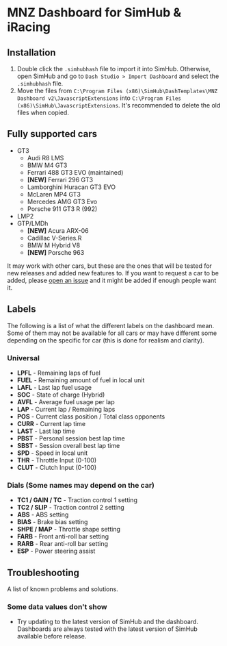 # MNZ Dashboard for SimHub & iRacing
## Installation
1. Double click the `.simhubhash` file to import it into SimHub. Otherwise, open SimHub and go to `Dash Studio > Import Dashboard` and select the `.simhubhash` file.
2. Move the files from `C:\Program Files (x86)\SimHub\DashTemplates\MNZ Dashboard v2\JavascriptExtensions` into `C:\Program Files (x86)\SimHub\JavascriptExtensions`. It's recommended to delete the old files when copied.

## Fully supported cars

- GT3
  - Audi R8 LMS
  - BMW M4 GT3
  - Ferrari 488 GT3 EVO (maintained)
  - **[NEW]** Ferrari 296 GT3
  - Lamborghini Huracan GT3 EVO
  - McLaren MP4 GT3
  - Mercedes AMG GT3 Evo
  - Porsche 911 GT3 R (992)
- LMP2
- GTP/LMDh
  - **[NEW]** Acura ARX-06
  - Cadillac V-Series.R
  - BMW M Hybrid V8
  - **[NEW]** Porsche 963

It may work with other cars, but these are the ones that will be tested for new releases and added new features to. If you want to request a car to be added, please [open an issue](https://github.com/simo026q/mnz-dashboard/issues/new) and it might be added if enough people want it.

## Labels

The following is a list of what the different labels on the dashboard mean. Some of them may not be available for all cars or may have different some depending on the specific for car (this is done for realism and clarity).

### Universal

- **LPFL** - Remaining laps of fuel
- **FUEL** - Remaining amount of fuel in local unit
- **LAFL** - Last lap fuel usage
- **SOC** - State of charge (Hybrid)
- **AVFL** - Average fuel usage per lap
- **LAP** - Current lap / Remaining laps
- **POS** - Current class position / Total class opponents
- **CURR** - Current lap time
- **LAST** - Last lap time
- **PBST** - Personal session best lap time
- **SBST** - Session overall best lap time
- **SPD** - Speed in local unit
- **THR** - Throttle Input (0-100)
- **CLUT** - Clutch Input (0-100)

### Dials (Some names may depend on the car)

- **TC1 / GAIN / TC** - Traction control 1 setting
- **TC2 / SLIP** - Traction control 2 setting
- **ABS** - ABS setting
- **BIAS** - Brake bias setting
- **SHPE / MAP** - Throttle shape setting
- **FARB** - Front anti-roll bar setting
- **RARB** - Rear anti-roll bar setting
- **ESP** - Power steering assist

## Troubleshooting

A list of known problems and solutions.

### Some data values don't show
- Try updating to the latest version of SimHub and the dashboard. Dashboards are always tested with the latest version of SimHub available before release.
